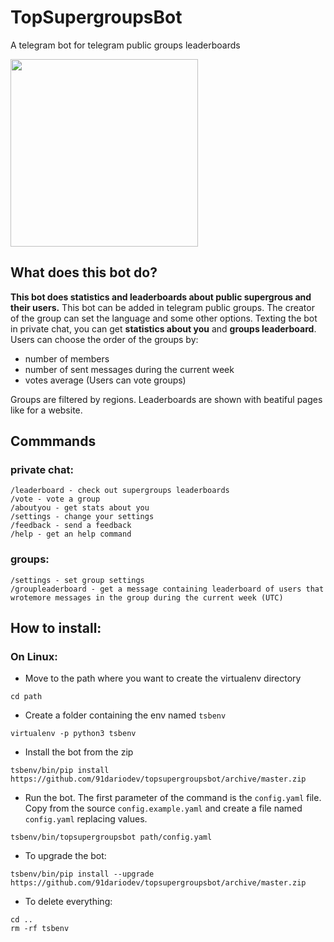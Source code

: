 # TopSupergroupsBot
A telegram bot for telegram public groups leaderboards

<img src="../master/resources/logo/trasparencylogo.png" width="300">

## What does this bot do?
**This bot does statistics and leaderboards about public supergrous and their users.**
This bot can be added in telegram public groups. The creator of the group can set the language and some other options.
Texting the bot in private chat, you can get **statistics about you** and **groups leaderboard**. Users can choose the order of the groups by:

- number of members
- number of sent messages during the current week
- votes average (Users can vote groups)

Groups are filtered by regions.
Leaderboards are shown with beatiful pages like for a website.

## Commmands

### private chat:
```
/leaderboard - check out supergroups leaderboards
/vote - vote a group
/aboutyou - get stats about you
/settings - change your settings
/feedback - send a feedback
/help - get an help command
```

### groups:
```
/settings - set group settings
/groupleaderboard - get a message containing leaderboard of users that wrotemore messages in the group during the current week (UTC)
```


## How to install:

### On Linux:

- Move to the path where you want to create the virtualenv directory
```
cd path
```
- Create a folder containing the env named `tsbenv`
```
virtualenv -p python3 tsbenv 
```
- Install the bot from the zip
```
tsbenv/bin/pip install https://github.com/91dariodev/topsupergroupsbot/archive/master.zip
```
- Run the bot. The first parameter of the command is the `config.yaml` file. Copy from the source `config.example.yaml` and create a file named `config.yaml` replacing values.
```
tsbenv/bin/topsupergroupsbot path/config.yaml
```
- To upgrade the bot:
```
tsbenv/bin/pip install --upgrade https://github.com/91dariodev/topsupergroupsbot/archive/master.zip
```
- To delete everything:
```
cd ..
rm -rf tsbenv
```
